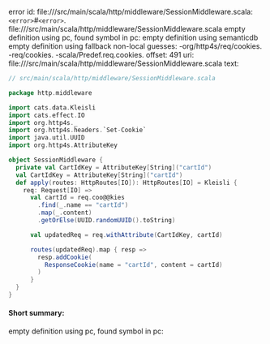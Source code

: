 error id: file://<WORKSPACE>/src/main/scala/http/middleware/SessionMiddleware.scala:`<error>`#`<error>`.
file://<WORKSPACE>/src/main/scala/http/middleware/SessionMiddleware.scala
empty definition using pc, found symbol in pc: 
empty definition using semanticdb
empty definition using fallback
non-local guesses:
	 -org/http4s/req/cookies.
	 -req/cookies.
	 -scala/Predef.req.cookies.
offset: 491
uri: file://<WORKSPACE>/src/main/scala/http/middleware/SessionMiddleware.scala
text:
```scala
// src/main/scala/http/middleware/SessionMiddleware.scala

package http.middleware

import cats.data.Kleisli
import cats.effect.IO
import org.http4s._
import org.http4s.headers.`Set-Cookie`
import java.util.UUID
import org.http4s.AttributeKey

object SessionMiddleware {
  private val CartIdKey = AttributeKey[String]("cartId")
  val CartIdKey = AttributeKey[String]("cartId")
  def apply(routes: HttpRoutes[IO]): HttpRoutes[IO] = Kleisli {
    req: Request[IO] =>
      val cartId = req.coo@@kies
        .find(_.name == "cartId")
        .map(_.content)
        .getOrElse(UUID.randomUUID().toString)

      val updatedReq = req.withAttribute(CartIdKey, cartId)

      routes(updatedReq).map { resp =>
        resp.addCookie(
          ResponseCookie(name = "cartId", content = cartId)
        )
      }
  }
}

```


#### Short summary: 

empty definition using pc, found symbol in pc: 